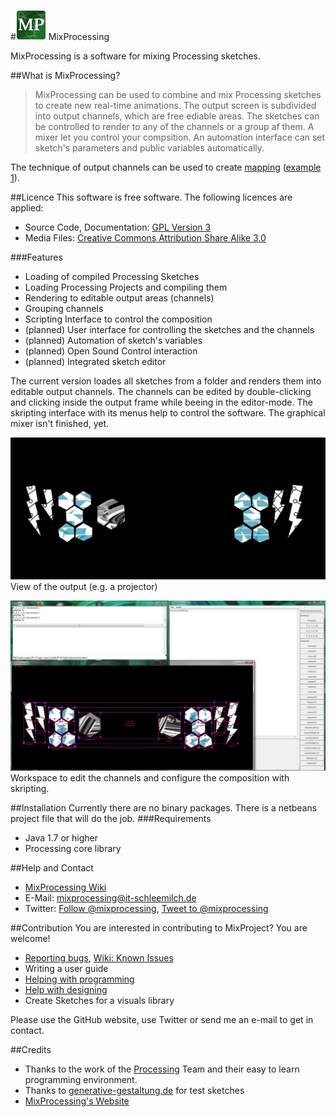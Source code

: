 #![MixProcessing Logo](https://github.com/itschleemilch/MixProcessing/raw/master/images/MixProcessing-Logo_48x48.png) MixProcessing

MixProcessing is a software for mixing Processing sketches.

##What is MixProcessing?
>MixProcessing can be used to combine and mix Processing sketches to create new real-time animations. The output screen is subdivided into output channels, which are free ediable areas. The sketches can be controlled to render to any of the channels or a group af them. A mixer let you control your compsition. An automation interface can set sketch's parameters and public variables automatically.

The technique of output channels can be used to create [mapping](http://en.wikipedia.org/wiki/Projection_mapping) ([example 1](http://www.vjseptum.com/wp-content/uploads/2013/01/Coliseum_VO_003.jpg)).

##Licence
This software is free software. The following licences are applied:
* Source Code, Documentation: [GPL Version 3](https://github.com/itschleemilch/MixProcessing/raw/master/LICENSE)
* Media Files: [Creative Commons Attribution Share Alike 3.0](https://creativecommons.org/licenses/by-sa/3.0/de/deed.en)

###Features
* Loading of compiled Processing Sketches
* Loading Processing Projects and compiling them
* Rendering to editable output areas (channels)
* Grouping channels
* Scripting Interface to control the composition
* (planned) User interface for controlling the sketches and the channels
* (planned) Automation of sketch's variables
* (planned) Open Sound Control interaction
* (planned) Integrated sketch editor

The current version loades all sketches from a folder and renders them into editable output channels. The channels can be edited by double-clicking and clicking inside the output frame while beeing in the editor-mode. The skripting interface with its menus help to control the software. The graphical mixer isn't finished, yet.

![Demonstration of the current codebase](https://github.com/itschleemilch/MixProcessing/raw/master/images/2014-08-15_tech_demo2_output.jpg)  
View of the output (e.g. a projector)

![Edit mode](https://github.com/itschleemilch/MixProcessing/raw/master/images/2014-08-15_tech_demo2.jpg)  
Workspace to edit the channels and configure the composition with skripting.

##Installation
Currently there are no binary packages. There is a netbeans project file that will do the job. 
###Requirements
* Java 1.7 or higher
* Processing core library

##Help and Contact
* [MixProcessing Wiki](https://github.com/itschleemilch/MixProcessing/wiki)
* E-Mail: <mixprocessing@it-schleemilch.de>
* Twitter: [Follow @mixprocessing](https://twitter.com/mixprocessing), [Tweet to @mixprocessing](https://twitter.com/intent/tweet?screen_name=mixprocessing)

##Contribution
You are interested in contributing to MixProject? You are welcome! 

* [Reporting bugs](https://github.com/itschleemilch/MixProcessing/issues), [Wiki: Known Issues](https://github.com/itschleemilch/MixProcessing/wiki/Known-Issues)
* Writing a user guide
* [Helping with programming](https://github.com/itschleemilch/MixProcessing/wiki/Roadmap)
* [Help with designing](https://github.com/itschleemilch/MixProcessing/blob/design/source/Design/1%20Development/2014-08-20%20Briefing/Design-Tasks.md)
* Create Sketches for a visuals library

Please use the GitHub website, use Twitter or send me an e-mail to get in contact.

##Credits
* Thanks to the work of the [Processing](http://www.processing.org/) Team and their easy to learn programming environment.
* Thanks to [generative-gestaltung.de](http://generative-gestaltung.de/) for test sketches
* [MixProcessing's Website](http://itschleemilch.github.io/MixProcessing/)
